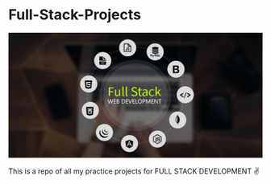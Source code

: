 # Full-Stack-Projects

![](https://github.com/GTron-1729/Full-Stack-Projects/blob/main/Full_stack_developer-1-1.jpg)

This is a repo of all my practice projects for FULL STACK DEVELOPMENT ✌
